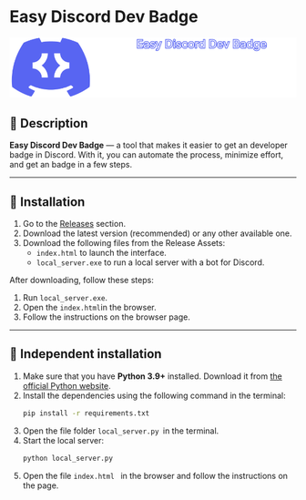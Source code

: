 # Easy Discord Dev Badge
![Repository banner](assets/github/easy_discord_dev_badge_banner.png)

## 📖 Description  

**Easy Discord Dev Badge** — a tool that makes it easier to get an developer badge in Discord. With it, you can automate the process, minimize effort, and get an badge in a few steps.

---

## 🚀 Installation  

1. Go to the [Releases](https://github.com/MaisLaufen/easy-discord-dev-badge/releases) section.
2. Download the latest version (recommended) or any other available one.
3. Download the following files from the Release Assets:
   - `index.html` to launch the interface.
   - `local_server.exe` to run a local server with a bot for Discord.  

After downloading, follow these steps:
1. Run `local_server.exe`.
2. Open the `index.html`in the browser.
3. Follow the instructions on the browser page.

---

## 🔧 Independent installation 

1. Make sure that you have **Python 3.9+** installed. Download it from [the official Python website](https://www.python.org/downloads/release/python-390/).
2. Install the dependencies using the following command in the terminal:
   ```bash
   pip install -r requirements.txt
   ```
3. Open the file folder `local_server.py `in the terminal.
4. Start the local server:
   ```bash
   python local_server.py
   ```
5. Open the file `index.html ` in the browser and follow the instructions on the page.
